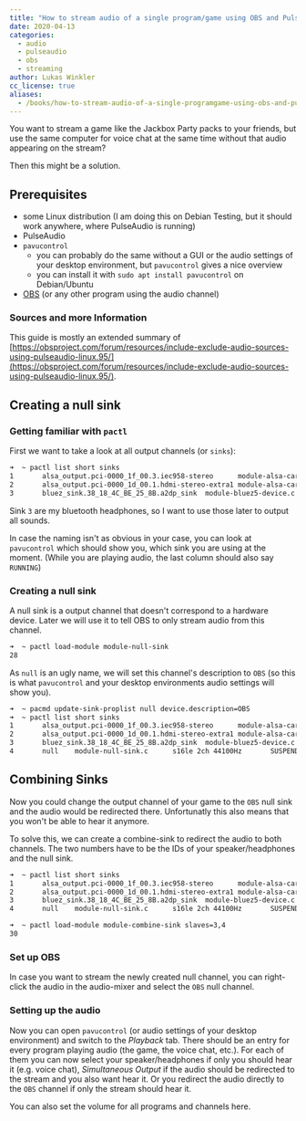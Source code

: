 ```yaml
---
title: "How to stream audio of a single program/game using OBS and PulseAudio"
date: 2020-04-13
categories:
  - audio
  - pulseaudio
  - obs
  - streaming
author: Lukas Winkler
cc_license: true
aliases:
  - /books/how-to-stream-audio-of-a-single-programgame-using-obs-and-pulseaudio
---
```


You want to stream a game like the Jackbox Party packs to your friends, but use the same computer for voice chat at the same time without that audio appearing on the stream?

Then this might be a solution.
<!--more-->
## Prerequisites

- some Linux distribution (I am doing this on Debian Testing, but it should work anywhere, where PulseAudio is running)
- PulseAudio
- `pavucontrol`
    - you can probably do the same without a GUI or the audio settings of your desktop environment, but `pavucontrol` gives a nice overview
    - you can install it with `sudo apt install pavucontrol` on Debian/Ubuntu
- [OBS](https://obsproject.com/) (or any other program using the audio channel)

### Sources and more Information

This guide is mostly an extended summary of [https://obsproject.com/forum/resources/include-exclude-audio-sources-using-pulseaudio-linux.95/](https://obsproject.com/forum/resources/include-exclude-audio-sources-using-pulseaudio-linux.95/).

## Creating a null sink

### Getting familiar with `pactl`

First we want to take a look at all output channels (or `sinks`):

```bash
➜  ~ pactl list short sinks
1       alsa_output.pci-0000_1f_00.3.iec958-stereo      module-alsa-card.c      s16le 2ch 44100Hz       SUSPENDED
2       alsa_output.pci-0000_1d_00.1.hdmi-stereo-extra1 module-alsa-card.c      s16le 2ch 44100Hz       SUSPENDED
3       bluez_sink.38_18_4C_BE_25_8B.a2dp_sink  module-bluez5-device.c  s16le 2ch 44100Hz       RUNNING
```

Sink `3` are my bluetooth headphones, so I want to use those later to output all sounds.

In case the naming isn't as obvious in your case, you can look at `pavucontrol` which should show you, which sink you are using at the moment. (While you are playing audio, the last column should also say `RUNNING`)

### Creating a null sink

A null sink is a output channel that doesn't correspond to a hardware device. Later we will use it to tell OBS to only stream audio from this channel.

```bash
➜  ~ pactl load-module module-null-sink
28
```
As `null` is an ugly name, we will set this channel's description to `OBS` (so this is what `pavucontrol` and your desktop environments audio settings will show you).

```bash
➜  ~ pacmd update-sink-proplist null device.description=OBS
➜  ~ pactl list short sinks
1       alsa_output.pci-0000_1f_00.3.iec958-stereo      module-alsa-card.c      s16le 2ch 44100Hz       SUSPENDED
2       alsa_output.pci-0000_1d_00.1.hdmi-stereo-extra1 module-alsa-card.c      s16le 2ch 44100Hz       SUSPENDED
3       bluez_sink.38_18_4C_BE_25_8B.a2dp_sink  module-bluez5-device.c  s16le 2ch 44100Hz       RUNNING
4       null    module-null-sink.c      s16le 2ch 44100Hz       SUSPENDED
```

## Combining Sinks

Now you could change the output channel of your game to the `OBS` null sink and the audio would be redirected there. Unfortunatly this also means that you won't be able to hear it anymore.

To solve this, we can create a combine-sink to redirect the audio to both channels. The two numbers have to be the IDs of your speaker/headphones and the null sink.


```bash
➜  ~ pactl list short sinks
1       alsa_output.pci-0000_1f_00.3.iec958-stereo      module-alsa-card.c      s16le 2ch 44100Hz       SUSPENDED
2       alsa_output.pci-0000_1d_00.1.hdmi-stereo-extra1 module-alsa-card.c      s16le 2ch 44100Hz       SUSPENDED
3       bluez_sink.38_18_4C_BE_25_8B.a2dp_sink  module-bluez5-device.c  s16le 2ch 44100Hz       RUNNING
4       null    module-null-sink.c      s16le 2ch 44100Hz       SUSPENDED

➜  ~ pactl load-module module-combine-sink slaves=3,4
30
```

### Set up OBS

In case you want to stream the newly created null channel, you can right-click the audio in the audio-mixer and select the `OBS` null channel.

### Setting up the audio

Now you can open `pavucontrol` (or audio settings of your desktop environment) and switch to the *Playback* tab. There should be an entry for every program playing audio (the game, the voice chat, etc.). For each of them you can now select your speaker/headphones if only you should hear it (e.g. voice chat), *Simultaneous Output* if the audio should be redirected to the stream and you also want hear it. Or you redirect the audio directly to the `OBS` channel if only the stream should hear it.

You can also set the volume for all programs and channels here.
